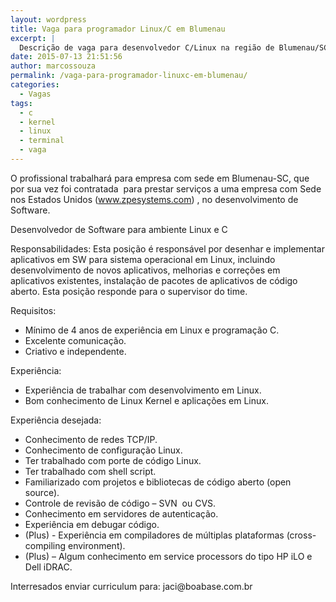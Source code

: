 ```yaml
---
layout: wordpress
title: Vaga para programador Linux/C em Blumenau
excerpt: |
  Descrição de vaga para desenvolvedor C/Linux na região de Blumenau/SC
date: 2015-07-13 21:51:56
author: marcossouza
permalink: /vaga-para-programador-linuxc-em-blumenau/
categories:
  - Vagas
tags:
  - c
  - kernel
  - linux
  - terminal
  - vaga
---
```


O profissional trabalhará para empresa com sede em Blumenau-SC, que por sua vez foi contratada  para prestar serviços a uma empresa com Sede nos Estados Unidos (<a class="moz-txt-link-abbreviated" href="http://www.zpesystems.com">www.zpesystems.com</a>) , no desenvolvimento de Software.

Desenvolvedor de Software para ambiente Linux e C

Responsabilidades: Esta posição é responsável por desenhar e
implementar aplicativos em SW para sistema operacional em Linux,
incluindo desenvolvimento de novos aplicativos, melhorias e correções
em aplicativos existentes, instalação de pacotes de aplicativos de
código aberto. Esta posição responde para o supervisor do time.

<!--more-->

Requisitos:
<ul>
	<li>Mínimo de 4 anos de experiência em Linux e programação C.</li>
	<li>Excelente comunicação.</li>
	<li>Criativo e independente.</li>
</ul>
Experiência:
<ul>
	<li>Experiência de trabalhar com desenvolvimento em Linux.</li>
	<li>Bom conhecimento de Linux Kernel e aplicações em Linux.</li>
</ul>
Experiência desejada:
<ul>
	<li>Conhecimento de redes TCP/IP.</li>
	<li>Conhecimento de configuração Linux.</li>
	<li>Ter trabalhado com porte de código Linux.</li>
	<li>Ter trabalhado com shell script.</li>
	<li>Familiarizado com projetos e bibliotecas de código aberto (open source).</li>
	<li>Controle de revisão de código – SVN  ou CVS.</li>
	<li>Conhecimento em servidores de autenticação.</li>
	<li>Experiência em debugar código.</li>
	<li>(Plus) - Experiência em compiladores de múltiplas plataformas (cross-compiling environment).</li>
	<li>(Plus) – Algum conhecimento em service processors do tipo HP iLO e Dell iDRAC.</li>
</ul>
Interresados enviar curriculum para: jaci@boabase.com.br